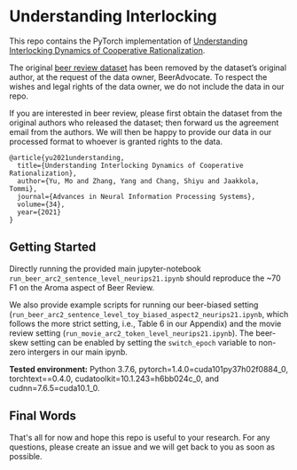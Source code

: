 # Understanding Interlocking
This repo contains the PyTorch implementation of [Understanding Interlocking Dynamics of Cooperative Rationalization](https://arxiv.org/abs/2110.13880). 

The original [beer review dataset](http://snap.stanford.edu/data/web-BeerAdvocate.html) has been removed by the dataset’s original author, at the request of the data owner, BeerAdvocate.  To respect the wishes and legal rights of the data owner, we do not include the data in our repo.  

If you are interested in beer review, please first obtain the dataset from the original authors who released the dataset; then forward us the agreement email from the authors. We will then be happy to provide our data in our processed format to whoever is granted rights to the data.  


```
@article{yu2021understanding,
  title={Understanding Interlocking Dynamics of Cooperative Rationalization},
  author={Yu, Mo and Zhang, Yang and Chang, Shiyu and Jaakkola, Tommi},
  journal={Advances in Neural Information Processing Systems},
  volume={34},
  year={2021}
}
```

## Getting Started
Directly running the provided main jupyter-notebook `run_beer_arc2_sentence_level_neurips21.ipynb` should reproduce the ~70 F1 on the Aroma aspect of Beer Review.

We also provide example scripts for running our beer-biased setting (`run_beer_arc2_sentence_level_toy_biased_aspect2_neurips21.ipynb`, which follows the more strict setting, i.e., Table 6 in our Appendix) and the movie review setting (`run_movie_arc2_token_level_neurips21.ipynb`). The beer-skew setting can be enabled by setting the `switch_epoch` variable to non-zero intergers in our main ipynb.


**Tested environment:**
Python 3.7.6, pytorch=1.4.0=cuda101py37h02f0884_0, torchtext==0.4.0, cudatoolkit=10.1.243=h6bb024c_0, and cudnn=7.6.5=cuda10.1_0.



## Final Words
That's all for now and hope this repo is useful to your research.  For any questions, please create an issue and we will get back to you as soon as possible.

